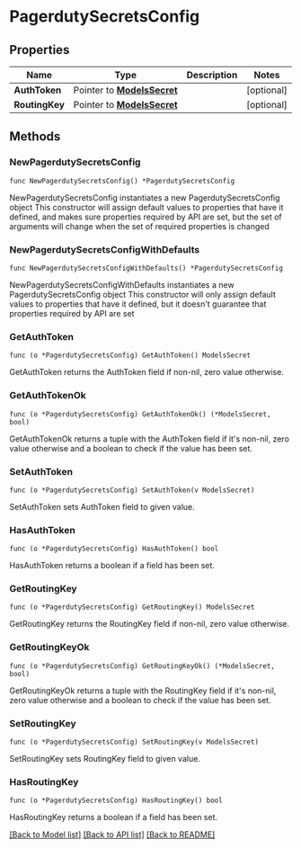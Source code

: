 # PagerdutySecretsConfig

## Properties

Name | Type | Description | Notes
------------ | ------------- | ------------- | -------------
**AuthToken** | Pointer to [**ModelsSecret**](ModelsSecret.md) |  | [optional] 
**RoutingKey** | Pointer to [**ModelsSecret**](ModelsSecret.md) |  | [optional] 

## Methods

### NewPagerdutySecretsConfig

`func NewPagerdutySecretsConfig() *PagerdutySecretsConfig`

NewPagerdutySecretsConfig instantiates a new PagerdutySecretsConfig object
This constructor will assign default values to properties that have it defined,
and makes sure properties required by API are set, but the set of arguments
will change when the set of required properties is changed

### NewPagerdutySecretsConfigWithDefaults

`func NewPagerdutySecretsConfigWithDefaults() *PagerdutySecretsConfig`

NewPagerdutySecretsConfigWithDefaults instantiates a new PagerdutySecretsConfig object
This constructor will only assign default values to properties that have it defined,
but it doesn't guarantee that properties required by API are set

### GetAuthToken

`func (o *PagerdutySecretsConfig) GetAuthToken() ModelsSecret`

GetAuthToken returns the AuthToken field if non-nil, zero value otherwise.

### GetAuthTokenOk

`func (o *PagerdutySecretsConfig) GetAuthTokenOk() (*ModelsSecret, bool)`

GetAuthTokenOk returns a tuple with the AuthToken field if it's non-nil, zero value otherwise
and a boolean to check if the value has been set.

### SetAuthToken

`func (o *PagerdutySecretsConfig) SetAuthToken(v ModelsSecret)`

SetAuthToken sets AuthToken field to given value.

### HasAuthToken

`func (o *PagerdutySecretsConfig) HasAuthToken() bool`

HasAuthToken returns a boolean if a field has been set.

### GetRoutingKey

`func (o *PagerdutySecretsConfig) GetRoutingKey() ModelsSecret`

GetRoutingKey returns the RoutingKey field if non-nil, zero value otherwise.

### GetRoutingKeyOk

`func (o *PagerdutySecretsConfig) GetRoutingKeyOk() (*ModelsSecret, bool)`

GetRoutingKeyOk returns a tuple with the RoutingKey field if it's non-nil, zero value otherwise
and a boolean to check if the value has been set.

### SetRoutingKey

`func (o *PagerdutySecretsConfig) SetRoutingKey(v ModelsSecret)`

SetRoutingKey sets RoutingKey field to given value.

### HasRoutingKey

`func (o *PagerdutySecretsConfig) HasRoutingKey() bool`

HasRoutingKey returns a boolean if a field has been set.


[[Back to Model list]](../README.md#documentation-for-models) [[Back to API list]](../README.md#documentation-for-api-endpoints) [[Back to README]](../README.md)


